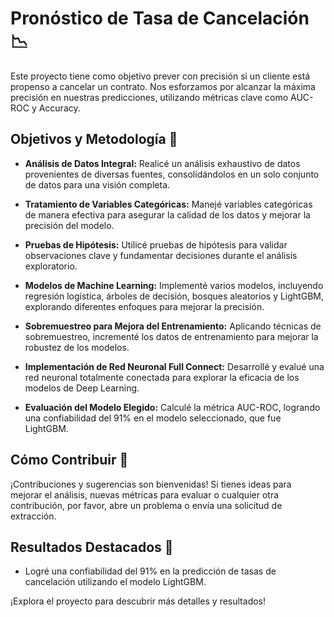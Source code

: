 # Pronóstico de Tasa de Cancelación 📉

Este proyecto tiene como objetivo prever con precisión si un cliente está propenso a cancelar un contrato. Nos esforzamos por alcanzar la máxima precisión en nuestras predicciones, utilizando métricas clave como AUC-ROC y Accuracy.

## Objetivos y Metodología 🎯

- **Análisis de Datos Integral:** Realicé un análisis exhaustivo de datos provenientes de diversas fuentes, consolidándolos en un solo conjunto de datos para una visión completa.

- **Tratamiento de Variables Categóricas:** Manejé variables categóricas de manera efectiva para asegurar la calidad de los datos y mejorar la precisión del modelo.

- **Pruebas de Hipótesis:** Utilicé pruebas de hipótesis para validar observaciones clave y fundamentar decisiones durante el análisis exploratorio.

- **Modelos de Machine Learning:** Implementé varios modelos, incluyendo regresión logística, árboles de decisión, bosques aleatorios y LightGBM, explorando diferentes enfoques para mejorar la precisión.

- **Sobremuestreo para Mejora del Entrenamiento:** Aplicando técnicas de sobremuestreo, incrementé los datos de entrenamiento para mejorar la robustez de los modelos.

- **Implementación de Red Neuronal Full Connect:** Desarrollé y evalué una red neuronal totalmente conectada para explorar la eficacia de los modelos de Deep Learning.

- **Evaluación del Modelo Elegido:** Calculé la métrica AUC-ROC, logrando una confiabilidad del 91% en el modelo seleccionado, que fue LightGBM.

## Cómo Contribuir 🤝

¡Contribuciones y sugerencias son bienvenidas! Si tienes ideas para mejorar el análisis, nuevas métricas para evaluar o cualquier otra contribución, por favor, abre un problema o envía una solicitud de extracción.

## Resultados Destacados 🚀

- Logré una confiabilidad del 91% en la predicción de tasas de cancelación utilizando el modelo LightGBM.

¡Explora el proyecto para descubrir más detalles y resultados!
